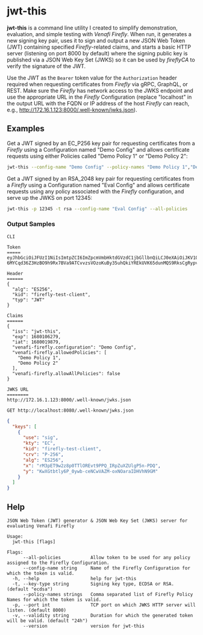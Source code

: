 # jwt-this

**jwt-this** is a command line utility I created to simplify demonstration, evaluation, and
simple testing with *Venafi Firefly*.  When run, it generates a new signing key pair,
uses it to sign and output a new JSON Web Token (JWT) containing specified *Firefly*-related
claims, and starts a basic HTTP server (listening on port 8000 by default) where the
signing public key is published via a JSON Web Key Set (JWKS) so it can be used by *fireflyCA* 
to verify the signature of the JWT.  

Use the JWT as the `Bearer` token value for the `Authorization` header required when requesting
certificates from *Firefly* via gRPC, GraphQL, or REST.  Make sure the *Firefly* has network
access to the JWKS endpoint and use the appropriate URL in the *Firefly* Configuration (replace
"localhost" in the output URL with the FQDN or IP address of the host *Firefly* can reach,
e.g., http://172.16.1.123:8000/.well-known/jwks.json).

## Examples

Get a JWT signed by an EC_P256 key pair for requesting certificates from a *Firefly* using 
a Configuration named "Demo Config" and allows certificate requests using either Policies called
"Demo Policy 1" or "Demo Policy 2":
```sh
jwt-this --config-name "Demo Config" --policy-names "Demo Policy 1","Demo Policy 2"
```

Get a JWT signed by an RSA_2048 key pair for requesting certificates from a *Firefly* using
a Configuration named "Eval Config" and allows certificate requests using any policy associated
with the *Firefly* configuration, and serve up the JWKS on port 12345:
```sh
jwt-this -p 12345 -t rsa --config-name "Eval Config" --all-policies
```

### Output Samples
`CLI`
```
Token
=====
eyJhbGciOiJFUzI1NiIsImtpZCI6ImZpcmVmbHktdGVzdC1jbGllbnQiLCJ0eXAiOiJKV1QifQ.eyJpc3MiOiJqd3QtdGhpcyIsImV4cCI6MTY4MDEwNjI3OSwiaWF0IjoxNjgwMDE5ODc5LCJ2ZW5hZmktZmlyZWZseS5jb25maWd1cmF0aW9uIjoiRGVtbyBDb25maWciLCJ2ZW5hZmktZmlyZWZseS5hbGxvd2VkUG9saWNpZXMiOlsiRGVtbyBQb2xpY3kgMSIsIkRlbW8gUG9saWN5IDIiXSwidmVuYWZpLWZpcmVmbHkuYWxsb3dBbGxQb2xpY2llcyI6ZmFsc2V9.cbtDvM-6MYCqd36Z3HzBO9h9Rx7BVa9ATCvvzsVOzoKuBy35uhQkiYREkUVK65dunMQS9RksCgRypveZWFOSBg

Header
======
{
  "alg": "ES256",
  "kid": "firefly-test-client",
  "typ": "JWT"
}

Claims
======
{
  "iss": "jwt-this",
  "exp": 1680106279,
  "iat": 1680019879,
  "venafi-firefly.configuration": "Demo Config",
  "venafi-firefly.allowedPolicies": [
    "Demo Policy 1",
    "Demo Policy 2"
  ],
  "venafi-firefly.allowAllPolicies": false
}

JWKS URL
========
http://172.16.1.123:8000/.well-known/jwks.json
```

`GET http://localhost:8080/.well-known/jwks.json`
```json
{
  "keys": [
    {
      "use": "sig",
      "kty": "EC",
      "kid": "firefly-test-client",
      "crv": "P-256",
      "alg": "ES256",
      "x": "rM3pET9w2z8p0TTlOREvt9PPQ_IRpZuXZUlgP5n-PDQ",
      "y": "KwXGtbtly6P_0ywb-ceNCwVAZM-oxNOaraIDHVhN9GM"
    }
  ]
}
```

## Help
```
JSON Web Token (JWT) generator & JSON Web Key Set (JWKS) server for evaluating Venafi Firefly

Usage:
  jwt-this [flags]

Flags:
      --all-policies           Allow token to be used for any policy assigned to the Firefly Configuration.
      --config-name string     Name of the Firefly Configuration for which the token is valid.
  -h, --help                   help for jwt-this
  -t, --key-type string        Signing key type, ECDSA or RSA. (default "ecdsa")
      --policy-names strings   Comma separated list of Firefly Policy Names for which the token is valid.
  -p, --port int               TCP port on which JWKS HTTP server will listen. (default 8000)
  -v, --validity string        Duration for which the generated token will be valid. (default "24h")
      --version                version for jwt-this
```